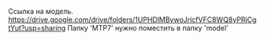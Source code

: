 Ссылка на модель. https://drive.google.com/drive/folders/1UPHDlMBywoJricfVFC8WQ8yPRjCgtYut?usp=sharing Папку 'MTP7' нужно поместить в папку 'model' 
